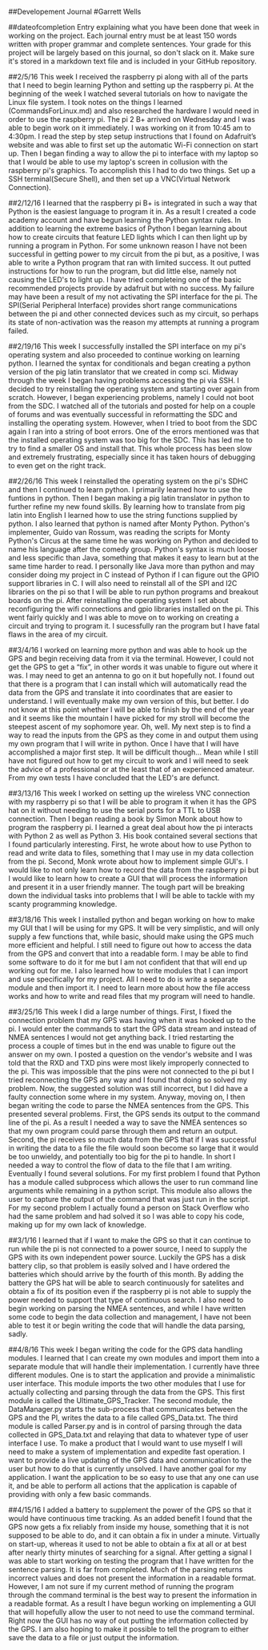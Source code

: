 ##Developement Journal
#Garrett Wells

##dateofcompletion
Entry explaining what you have been done that week in working on the project. Each journal entry must be at least 150 words written with proper grammar and complete sentences. Your grade for this project will be largely based on this journal, so don't slack on it. Make sure it's stored in a markdown text file and is included in your GitHub repository.

##2/5/16
This week I received the raspberry pi along with all of the parts that I need to begin learning Python and setting up the raspberry pi. At the beginning of the week I watched several tutorials on how to navigate the Linux file system. I took notes on the things I learned (CommandsForLinux.md) and also researched the hardware I would need in order to use the raspberry pi. The pi 2 B+ arrived on Wednesday and I was able to begin work on it immediately. I was working on it from 10:45 am to 4:30pm. I read the step by step setup instructions that I found on Adafruit’s website and was able to first set up the automatic Wi-Fi connection on start up. Then I began finding a way to allow the pi to interface with my laptop so that I would be able to use my laptop's screen in collusion with the raspberry pi's graphics. To accomplish this I had to do two things. Set up a SSH terminal(Secure Shell), and then set up a VNC(Virtual Network Connection).    

##2/12/16
I learned that the raspberry pi B+ is integrated in such a way that Python is the easiest language to program it in. As a result I created a code academy account and have begun learning the Python syntax rules. In addition to learning the extreme basics of Python I began learning about how to create circuits that feature LED lights which I can then light up by running a program in Python. For some unknown reason I have not been successful in getting power to my circuit from the pi but, as a positive, I was able to write a Python program that ran with limited success. It out putted instructions for how to run the program, but did little else, namely not causing the LED's to light up. I have tried completeing one of the basic recommended projects provide by adafruit but with no success. My failure may have been a result of my not activating the SPI interface for the pi. The SPI(Serial Peripheral Interface) provides short range communications between the pi and other connected devices such as my circuit, so perhaps its state of non-activation was the reason my attempts at running a program failed.

##2/19/16
This week I successfully installed the SPI interface on my pi's operating system and also proceeded to continue working on learning python. I learned the syntax for conditionals and began creating a python version of the pig latin translator that we created in comp sci. Midway through the week I began having problems accessing the pi via SSH. I decided to try reinstalling the operating system and starting over again from scratch. However, I began experiencing problems, namely I could not boot from the SDC. I watched all of the tutorials and posted for help on a couple of forums and was eventually successful in reformatting the SDC and installing the operating system. However, when I tried to boot from the SDC again I ran into a string of boot errors. One of the errors mentioned was that the installed operating system was too big for the SDC. This has led me to try to find a smaller OS and install that. This whole process has been slow and extremely frustrating, especially since it has taken hours of debugging to even get on the right track.

##2/26/16
This week I reinstalled the operating system on the pi's SDHC and then I continued to learn python. I primarily learned how to use the funtions in python. Then I began making a pig latin translator in python to further refine my new found skills. By learning how to translate from pig latin into English I learned how to use the string functions supplied by python. I also learned that python is named after Monty Python. Python's implementer, Guido van Rossum, was reading the scripts for Monty Python's Circus at the same time he was working on Python and decided to name his language after the comedy group. Python's syntax is much looser and less specific than Java, something that makes it easy to learn but at the same time harder to read. I personally like Java more than python and may consider doing my project in C instead of Python if I can figure out the GPIO support libraries in C. I will also need to reinstall all of the SPI and I2C libraries on the pi so that I will be able to run python programs and breakout boards on the pi. After reinstalling the operating system I set about reconfiguring the wifi connections and gpio libraries installed on the pi. This went fairly quickly and I was able to move on to working on creating a circuit and trying to program it. I sucessfully ran the program but I have fatal flaws in the area of my circuit.

##3/4/16
 I worked on learning more python and was able to hook up the GPS and begin receiving data from it via the terminal. However, I could not get the GPS to get a “fix”, in other words it was unable to figure out where it was. I may need to get an antenna to go on it but hopefully not. I found out that there is a program that I can install which will automatically read the data from the GPS and translate it into coordinates that are easier to understand. I will eventually make my own version of this, but better. I do  not know at this point whether I will be able to finish by the end of the year and it seems like the mountain I have picked for my stroll will become the steepest ascent of my sophomore year. Oh, well. My next step is to find a way to read the inputs from the GPS as they come in and output them using my own program that I will write in python. Once I have that I will have accomplished a major first step. It will be difficult though... Mean while I still have not figured out how to get my circuit to work and I will need to seek the advice of a professional or at the least that of an experienced amateur. From my own tests I have concluded that the LED's are defunct.

##3/13/16
This week I worked on setting up the wireless VNC connection with my raspberry pi so that I will be able to program it when it has the GPS hat on it without needing to use the serial ports for a TTL to USB connection. Then I began reading a book by Simon Monk about how to program the raspberry pi. I learned a great deal about how the pi interacts with Python 2 as well as Python 3. His book contained several sections that I found particularly interesting. First, he wrote about how to use Python to read and write data to files, something that I may use in my data collection from the pi. Second, Monk wrote about how to implement simple GUI's. I would like to not only learn how to record the data from the raspberry pi but I would like to learn how to create a GUI that will process the information and present it in a user friendly manner. The tough part will be breaking down the individual tasks into problems that I will be able to tackle with my scanty programming knowledge.

##3/18/16
This week I installed python and began working on how to make my GUI that I will be using for my GPS. It will be very simplistic, and will only supply a few functions that, while basic, should make using the GPS much more efficient and helpful. I still need to figure out how to access the data from the GPS and convert that into a readable form. I may be able to find some software to do it for me but I am not confident that that will end up working out for me. I also learned how to write modules that I can import and use specifically for my project. All I need to do is write a separate module and then import it. I need to learn more about how the file access works and how to write and read files that my program will need to handle. 

##3/25/16
This week I did a large number of things. First, I fixed the connection problem that my GPS was having when it was hooked up to the pi. I would enter the commands to start the GPS data stream and instead of NMEA sentences I would not get anything back. I tried restarting the process a couple of times but in the end was unable to figure out the answer on my own. I posted a question on the vendor's  website and I was told that the RXD and TXD pins were most likely improperly connected to the pi. This was impossible that the pins were not connected to the pi but I tried reconnecting the GPS any way and I found that doing so solved my problem. Now, the suggested solution was still incorrect, but I   did have a faulty connection some where in my system. Anyway, moving on, I then began writing the code to parse the NMEA sentences from the GPS. This presented several problems. First, the GPS sends its output to the command line of the pi. As a result I needed a way to save the NMEA sentences so that my own program could parse through them and return an output.  Second, the pi receives so much data from the GPS that if I was successful in writing the data to a file the file would soon become so large that it would be too unwieldy, and potentially too big for the pi to handle. In short I needed a way to control the flow of data to the file that I am writing. Eventually I found several solutions. For my first problem I found that Python has a module called subprocess which allows the user to run command line arguments while remaining in a python script. This module also allows the user to capture the output of the command that was just run in the script. For my second problem I actually found a person on Stack Overflow who had the same problem and had solved it so I was able to copy his code, making up for my own lack of knowledge.

##3/1/16
I learned that if I want to make the GPS so that it can continue to run while the pi is not connected to a power source, I need to supply the GPS with its own independent power source. Luckily the GPS has a disk battery clip, so that problem is easily solved and I have ordered the batteries which should arrive by the fourth of this month. By adding the battery the GPS hat will be able to search continuously for satelites and obtain a fix of its position even if the raspberry pi is not able to supply the power needed to support that type of continuous search. I also need to begin working on parsing the NMEA sentences, and while I have written some code to begin the data collection and management, I have not been able to test it or begin writing the code that will handle the data parsing, sadly.

##4/8/16
This week I began writing the code for the GPS data handling modules. I learned that I can create my own modules and import them into a separate module that will handle their implementation. I currently have three different modules. One is to start the application and provide a minimalistic user interface. This module imports the two other modules that I use for actually collecting and parsing through the data from the GPS. This first module is called the Ultimate_GPS_Tracker. The second module, the DataManager.py starts the sub-process that communicates between the GPS and the PI, writes the data to a file called GPS_Data.txt. The third module is called Parser.py and is in control of parsing through the data collected in GPS_Data.txt and relaying that data to whatever type of user interface I use. To make a product that I would want to use myself I will need to make a system of implementation and expedite fast operation. I want to provide a live updating of the GPS data and communication to the user but how to do that is currently unsolved. I have another goal for my application. I want the application to be so easy to use that any one can use it, and be able to perform all actions that the application is capable of providing with only a few basic commands.

##4/15/16
I added a battery to supplement the power of the GPS so that it would have continuous time tracking. As an added benefit I found that the GPS now gets a fix reliably from inside my house, something that it is not supposed to be able to do, and it can obtain a fix in under a minute. Virtually on start-up, whereas it used to not be able to obtain a fix at all or at best after nearly thirty minutes of searching for a signal. After getting a signal I was able to start working on testing the program that I have written for the sentence parsing. It is far from completed. Much of the parsing returns incorrect values and does not present the information in a readable format. However, I am not sure if my current method of running the program through the command terminal is the best way to present the information in a readable format. As a result I have begun working on implementing a GUI that will hopefully allow the  user to not need to use the command terminal. Right now the GUI has no way of out putting the information collected by the GPS. I am also hoping to make it possible to tell the program to either save the data to a file or just output the information.